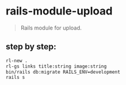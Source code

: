 # rails-module-upload
> Rails module for upload.


## step by step:
```bash
rl-new .
rl-gs links title:string image:string
bin/rails db:migrate RAILS_ENV=development
rails s
```